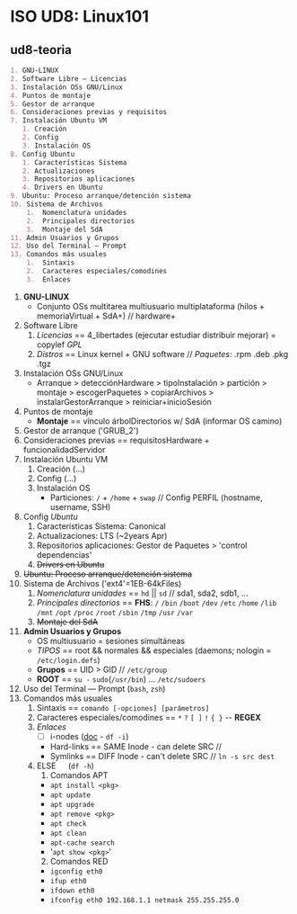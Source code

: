 # ISO UD8: Linux101


## ud8-teoria

```markdown
1. GNU-LINUX
2. Software Libre — Licencias
3. Instalación OSs GNU/Linux
4. Puntos de montaje
5. Gestor de arranque
6. Consideraciones previas y requisitos
7. Instalación Ubuntu VM
   1. Creación
   2. Config
   3. Instalación OS
8. Config Ubuntu
   1. Características Sistema
   2. Actualizaciones
   3. Repositorios aplicaciones
   4. Drivers en Ubuntu
9. Ubuntu: Proceso arranque/detención sistema
10. Sistema de Archivos
    1.  Nomenclatura unidades
    2.  Principales directorios
    3.  Montaje del SdA
11. Admin Usuarios y Grupos
12. Uso del Terminal — Prompt
13. Comandos más usuales
    1.  Sintaxis
    2.  Caracteres especiales/comodines
    3.  Enlaces
```

1. **GNU-LINUX**
    - Conjunto OSs multitarea multiusuario multiplataforma (hilos + memoriaVirtual + SdA+) // hardware+
2. Software Libre
   1. *Licencias* == 4_libertades (ejecutar estudiar distribuir mejorar) = copylef *GPL*
   2. *Distros* == Linux kernel + GNU software // *Paquetes:* .rpm .deb .pkg .tgz
3. Instalación OSs GNU/Linux
    - Arranque > detecciónHardware > tipoInstalación > partición > montaje > escogerPaquetes > copiarArchivos > instalarGestorArranque > reiniciar+inicioSesión 
4. Puntos de montaje
    - **Montaje** == vínculo árbolDirectorios w/ SdA (informar OS camino)
5. Gestor de arranque ('GRUB_2')
6. Consideraciones previas == requisitosHardware + funcionalidadServidor
7. Instalación Ubuntu VM
   1. Creación (...)
   2. Config (...)
   3. Instalación OS <!--MAAS = MetalServer+Cloud-->
       - Particiones: `/` + `/home` + `swap` // Config PERFIL (hostname, username, SSH)
8. Config *Ubuntu*
   1. Características Sistema: Canonical
   2. Actualizaciones: LTS (~2years Apr)
   3. Repositorios aplicaciones: Gestor de Paquetes > 'control dependencias'
   4. ~~Drivers en Ubuntu~~
9. ~~Ubuntu: Proceso arranque/detención sistema~~
10. Sistema de Archivos ('ext4'=1EB-64kFiles)
    1.  *Nomenclatura unidades* == `hd` || `sd` // sda1, sda2, sdb1, ...
    2.  *Principales directorios* == **FHS**: `/` `/bin` `/boot` `/dev` `/etc` `/home` `/lib` `/mnt` `/opt` `/proc` `/root` `/sbin` `/tmp` `/usr` `/var`  
    3.  ~~Montaje del SdA~~
11. **Admin Usuarios y Grupos**
     - OS multiusuario = sesiones simultáneas
     - *TIPOS* == root && normales && especiales (daemons; nologin = `/etc/login.defs`)
     - **Grupos** == UID > GID // `/etc/group`
     - **ROOT** == `su -` `sudo`(`/usr/bin`) ... `/etc/sudoers`
12. Uso del Terminal — Prompt (`bash`, `zsh`)
13. Comandos más usuales
    1.  Sintaxis == `comando [-opciones] [parámetros]`
    2.  Caracteres especiales/comodines == `*` `?` `[ ]` `!` `{ }` -- **REGEX** 
    3.  *Enlaces*
         - [ ] i-nodes ([doc](https://rtfm.co.ua/en/what-is-hard-link-symlink-and-inode-in-linux/) - `df -i`)
         - Hard-links == SAME Inode - can delete SRC // 
         - Symlinks == DIFF Inode - can't delete SRC // `ln -s src dest`
    4.  ELSE &emsp; (`df -h`)
        1.  Comandos APT
         - `apt install <pkg>`
         - `apt update`
         - `apt upgrade`
         - `apt remove <pkg>`
         - `apt check`
         - `apt clean`
         - `apt-cache search`
         - '`apt show <pkg>`'
        2. Comandos RED
         - `igconfig eth0`
         - `ifup eth0`
         - `ifdown eth0`
         - `ifconfig eth0 192.168.1.1 netmask 255.255.255.0`